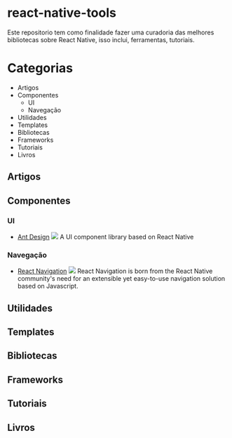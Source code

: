 # react-native-tools
Este repositorio tem como finalidade fazer uma curadoria das melhores bibliotecas sobre React Native, isso inclui, ferramentas, tutoriais.

# Categorias
  - Artigos
  - Componentes
    - UI
    - Navegação
  - Utilidades
  - Templates
  - Bibliotecas
  - Frameworks
  - Tutoriais
  - Livros
  
## Artigos

## Componentes

### UI
  - [Ant Design](https://mobile.ant.design/) ![](https://img.shields.io/github/stars/ant-design/ant-design-mobile-rn.svg?style=social) A UI component library based on React Native
  
### Navegação
  - [React Navigation](https://reactnavigation.org/en/) ![](https://img.shields.io/github/stars/react-navigation/react-navigation.svg?style=social) React Navigation is born from the React Native community's need for an extensible yet easy-to-use navigation solution based on Javascript.

## Utilidades

## Templates

## Bibliotecas

## Frameworks

## Tutoriais

## Livros
